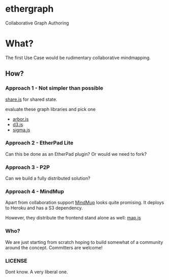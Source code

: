 ethergraph
==========

Collaborative Graph Authoring

# What?

The first Use Case would be rudimentary collaborative mindmapping.

## How?

### Approach 1 - Not simpler than possible

[share.js](http://sharejs.org/ "share.js") for shared state.

evaluate these graph libraries and pick one

* [arbor.js](https://github.com/samizdatco/arbor "arbor.js")
* [d3.js](http://d3js.org/ "d3.js")
* [sigma.js](http://sigmajs.org/ "sigma.js") 

### Approach 2 - EtherPad Lite

Can this be done as an EtherPad plugin? Or would we need to fork?

### Approach 3 - P2P

Can we build a fully distributed solution?

### Approach 4 - MindMup

Apart from collaboration support [MindMup](http://www.mindmup.com/ "MindMup") looks quite promising. 
It deploys to Heroku and has a S3 dependency.

However, they distribute the frontend stand alone as well: [map.js](https://github.com/mindmup/mapjs "map.js")

### Who?

We are just starting from scratch hoping to build somewhat of a community around the concept. Committers are welcome!

### LICENSE

Dont know. A very liberal one.




